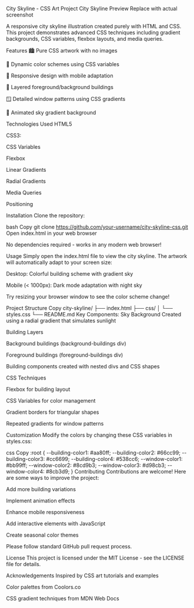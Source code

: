 City Skyline - CSS Art Project
City Skyline Preview Replace with actual screenshot

A responsive city skyline illustration created purely with HTML and CSS. This project demonstrates advanced CSS techniques including gradient backgrounds, CSS variables, flexbox layouts, and media queries.

Features
🏙️ Pure CSS artwork with no images

🎨 Dynamic color schemes using CSS variables

📱 Responsive design with mobile adaptation

🌆 Layered foreground/background buildings

🪟 Detailed window patterns using CSS gradients

🌇 Animated sky gradient background

Technologies Used
HTML5

CSS3:

CSS Variables

Flexbox

Linear Gradients

Radial Gradients

Media Queries

Positioning

Installation
Clone the repository:

bash
Copy
git clone https://github.com/your-username/city-skyline-css.git
Open index.html in your web browser

No dependencies required - works in any modern web browser!

Usage
Simply open the index.html file to view the city skyline. The artwork will automatically adapt to your screen size:

Desktop: Colorful building scheme with gradient sky

Mobile (< 1000px): Dark mode adaptation with night sky

Try resizing your browser window to see the color scheme change!

Project Structure
Copy
city-skyline/
├── index.html
├── css/
│   └── styles.css
└── README.md
Key Components:
Sky Background
Created using a radial gradient that simulates sunlight

Building Layers

Background buildings (background-buildings div)

Foreground buildings (foreground-buildings div)

Building components created with nested divs and CSS shapes

CSS Techniques

Flexbox for building layout

CSS Variables for color management

Gradient borders for triangular shapes

Repeated gradients for window patterns

Customization
Modify the colors by changing these CSS variables in styles.css:

css
Copy
:root {
  --building-color1: #aa80ff;
  --building-color2: #66cc99;
  --building-color3: #cc6699;
  --building-color4: #538cc6;
  --window-color1: #bb99ff;
  --window-color2: #8cd9b3;
  --window-color3: #d98cb3;
  --window-color4: #8cb3d9;
}
Contributing
Contributions are welcome! Here are some ways to improve the project:

Add more building variations

Implement animation effects

Enhance mobile responsiveness

Add interactive elements with JavaScript

Create seasonal color themes

Please follow standard GitHub pull request process.

License
This project is licensed under the MIT License - see the LICENSE file for details.

Acknowledgements
Inspired by CSS art tutorials and examples

Color palettes from Coolors.co

CSS gradient techniques from MDN Web Docs
